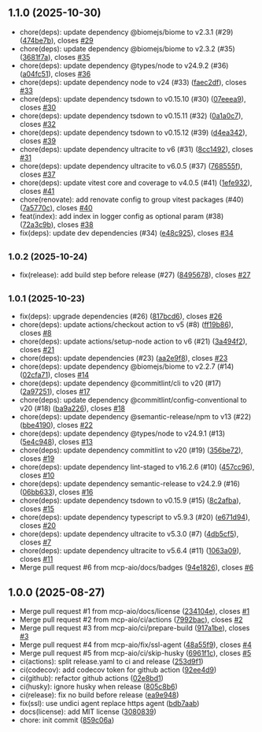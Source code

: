 ## 1.1.0 (2025-10-30)

* chore(deps): update dependency @biomejs/biome to v2.3.1 (#29) ([474be7b](https://github.com/mcp-aio/logging/commit/474be7b)), closes [#29](https://github.com/mcp-aio/logging/issues/29)
* chore(deps): update dependency @biomejs/biome to v2.3.2 (#35) ([3681f7a](https://github.com/mcp-aio/logging/commit/3681f7a)), closes [#35](https://github.com/mcp-aio/logging/issues/35)
* chore(deps): update dependency @types/node to v24.9.2 (#36) ([a04fc51](https://github.com/mcp-aio/logging/commit/a04fc51)), closes [#36](https://github.com/mcp-aio/logging/issues/36)
* chore(deps): update dependency node to v24 (#33) ([faec2df](https://github.com/mcp-aio/logging/commit/faec2df)), closes [#33](https://github.com/mcp-aio/logging/issues/33)
* chore(deps): update dependency tsdown to v0.15.10 (#30) ([07eeea9](https://github.com/mcp-aio/logging/commit/07eeea9)), closes [#30](https://github.com/mcp-aio/logging/issues/30)
* chore(deps): update dependency tsdown to v0.15.11 (#32) ([0a1a0c7](https://github.com/mcp-aio/logging/commit/0a1a0c7)), closes [#32](https://github.com/mcp-aio/logging/issues/32)
* chore(deps): update dependency tsdown to v0.15.12 (#39) ([d4ea342](https://github.com/mcp-aio/logging/commit/d4ea342)), closes [#39](https://github.com/mcp-aio/logging/issues/39)
* chore(deps): update dependency ultracite to v6 (#31) ([8cc1492](https://github.com/mcp-aio/logging/commit/8cc1492)), closes [#31](https://github.com/mcp-aio/logging/issues/31)
* chore(deps): update dependency ultracite to v6.0.5 (#37) ([768555f](https://github.com/mcp-aio/logging/commit/768555f)), closes [#37](https://github.com/mcp-aio/logging/issues/37)
* chore(deps): update vitest core and coverage to v4.0.5 (#41) ([1efe932](https://github.com/mcp-aio/logging/commit/1efe932)), closes [#41](https://github.com/mcp-aio/logging/issues/41)
* chore(renovate): add renovate config to group vitest packages (#40) ([7a5770c](https://github.com/mcp-aio/logging/commit/7a5770c)), closes [#40](https://github.com/mcp-aio/logging/issues/40)
* feat(index): add index in logger config as optional param (#38) ([72a3c9b](https://github.com/mcp-aio/logging/commit/72a3c9b)), closes [#38](https://github.com/mcp-aio/logging/issues/38)
* fix(deps): update dev dependencies (#34) ([e48c925](https://github.com/mcp-aio/logging/commit/e48c925)), closes [#34](https://github.com/mcp-aio/logging/issues/34)

## <small>1.0.2 (2025-10-24)</small>

* fix(release): add build step before release (#27) ([8495678](https://github.com/mcp-aio/logging/commit/8495678)), closes [#27](https://github.com/mcp-aio/logging/issues/27)

## <small>1.0.1 (2025-10-23)</small>

* fix(deps): upgrade dependencies (#26) ([817bcd6](https://github.com/mcp-aio/logging/commit/817bcd6)), closes [#26](https://github.com/mcp-aio/logging/issues/26)
* chore(deps): update actions/checkout action to v5 (#8) ([ff19b86](https://github.com/mcp-aio/logging/commit/ff19b86)), closes [#8](https://github.com/mcp-aio/logging/issues/8)
* chore(deps): update actions/setup-node action to v6 (#21) ([3a494f2](https://github.com/mcp-aio/logging/commit/3a494f2)), closes [#21](https://github.com/mcp-aio/logging/issues/21)
* chore(deps): update dependencies (#23) ([aa2e9f8](https://github.com/mcp-aio/logging/commit/aa2e9f8)), closes [#23](https://github.com/mcp-aio/logging/issues/23)
* chore(deps): update dependency @biomejs/biome to v2.2.7 (#14) ([02cfa71](https://github.com/mcp-aio/logging/commit/02cfa71)), closes [#14](https://github.com/mcp-aio/logging/issues/14)
* chore(deps): update dependency @commitlint/cli to v20 (#17) ([2a97251](https://github.com/mcp-aio/logging/commit/2a97251)), closes [#17](https://github.com/mcp-aio/logging/issues/17)
* chore(deps): update dependency @commitlint/config-conventional to v20 (#18) ([ba9a226](https://github.com/mcp-aio/logging/commit/ba9a226)), closes [#18](https://github.com/mcp-aio/logging/issues/18)
* chore(deps): update dependency @semantic-release/npm to v13 (#22) ([bbe4190](https://github.com/mcp-aio/logging/commit/bbe4190)), closes [#22](https://github.com/mcp-aio/logging/issues/22)
* chore(deps): update dependency @types/node to v24.9.1 (#13) ([5e4c948](https://github.com/mcp-aio/logging/commit/5e4c948)), closes [#13](https://github.com/mcp-aio/logging/issues/13)
* chore(deps): update dependency commitlint to v20 (#19) ([356be72](https://github.com/mcp-aio/logging/commit/356be72)), closes [#19](https://github.com/mcp-aio/logging/issues/19)
* chore(deps): update dependency lint-staged to v16.2.6 (#10) ([457cc96](https://github.com/mcp-aio/logging/commit/457cc96)), closes [#10](https://github.com/mcp-aio/logging/issues/10)
* chore(deps): update dependency semantic-release to v24.2.9 (#16) ([06bb633](https://github.com/mcp-aio/logging/commit/06bb633)), closes [#16](https://github.com/mcp-aio/logging/issues/16)
* chore(deps): update dependency tsdown to v0.15.9 (#15) ([8c2afba](https://github.com/mcp-aio/logging/commit/8c2afba)), closes [#15](https://github.com/mcp-aio/logging/issues/15)
* chore(deps): update dependency typescript to v5.9.3 (#20) ([e671d94](https://github.com/mcp-aio/logging/commit/e671d94)), closes [#20](https://github.com/mcp-aio/logging/issues/20)
* chore(deps): update dependency ultracite to v5.3.0 (#7) ([4db5cf5](https://github.com/mcp-aio/logging/commit/4db5cf5)), closes [#7](https://github.com/mcp-aio/logging/issues/7)
* chore(deps): update dependency ultracite to v5.6.4 (#11) ([1063a09](https://github.com/mcp-aio/logging/commit/1063a09)), closes [#11](https://github.com/mcp-aio/logging/issues/11)
* Merge pull request #6 from mcp-aio/docs/badges ([94e1826](https://github.com/mcp-aio/logging/commit/94e1826)), closes [#6](https://github.com/mcp-aio/logging/issues/6)

## 1.0.0 (2025-08-27)

* Merge pull request #1 from mcp-aio/docs/license ([234104e](https://github.com/mcp-aio/logging/commit/234104e)), closes [#1](https://github.com/mcp-aio/logging/issues/1)
* Merge pull request #2 from mcp-aio/ci/actions ([7992bac](https://github.com/mcp-aio/logging/commit/7992bac)), closes [#2](https://github.com/mcp-aio/logging/issues/2)
* Merge pull request #3 from mcp-aio/ci/prepare-build ([917a1be](https://github.com/mcp-aio/logging/commit/917a1be)), closes [#3](https://github.com/mcp-aio/logging/issues/3)
* Merge pull request #4 from mcp-aio/fix/ssl-agent ([48a55f9](https://github.com/mcp-aio/logging/commit/48a55f9)), closes [#4](https://github.com/mcp-aio/logging/issues/4)
* Merge pull request #5 from mcp-aio/ci/skip-husky ([6961f1c](https://github.com/mcp-aio/logging/commit/6961f1c)), closes [#5](https://github.com/mcp-aio/logging/issues/5)
* ci(actions): split release.yaml to ci and release ([253d9f1](https://github.com/mcp-aio/logging/commit/253d9f1))
* ci(codecov): add codecov token for github action ([92ee4d9](https://github.com/mcp-aio/logging/commit/92ee4d9))
* ci(github): refactor github actions ([02e8bd1](https://github.com/mcp-aio/logging/commit/02e8bd1))
* ci(husky): ignore husky when release ([805c8b6](https://github.com/mcp-aio/logging/commit/805c8b6))
* ci(release): fix no build before release ([ea9e948](https://github.com/mcp-aio/logging/commit/ea9e948))
* fix(ssl): use undici agent replace https agent ([bdb7aab](https://github.com/mcp-aio/logging/commit/bdb7aab))
* docs(license): add MIT license ([3080839](https://github.com/mcp-aio/logging/commit/3080839))
* chore: init commit ([859c06a](https://github.com/mcp-aio/logging/commit/859c06a))
